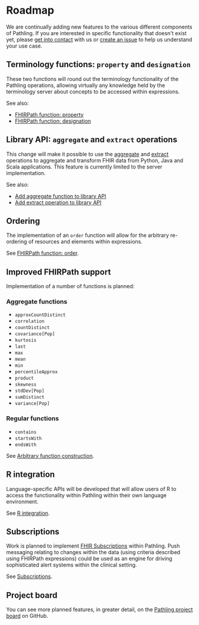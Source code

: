 # Roadmap

We are continually adding new features to the various different components of
Pathling. If you are interested in specific functionality that doesn't exist
yet, please [get into contact](https://pathling.csiro.au/#contact) with us
or [create an issue](https://github.com/aehrc/pathling/issues/new) to help us
understand your use case.

## Terminology functions: `property` and `designation`

These two functions will round out the terminology functionality of the Pathling
operations, allowing virtually any knowledge held by the terminology server
about concepts to be accessed within expressions.

See also:

- [FHIRPath function: property](https://github.com/aehrc/pathling/issues/366)
- [FHIRPath function: designation](https://github.com/aehrc/pathling/issues/519)

## Library API: `aggregate` and `extract` operations

This change will make it possible to use
the [aggregate](https://pathling.csiro.au/docs/server/operations/aggregate)
and [extract](https://pathling.csiro.au/docs/server/operations/extract)
operations to aggregate and transform FHIR data from Python, Java and Scala
applications. This feature is currently limited to the server implementation.

See also:

- [Add aggregate function to library API](https://github.com/aehrc/pathling/issues/1060)
- [Add extract operation to library API](https://github.com/aehrc/pathling/issues/1061)

## Ordering

The implementation of an `order` function will allow for the arbitrary
re-ordering of resources and elements within expressions.

See [FHIRPath function: order](https://github.com/aehrc/pathling/issues/448).

## Improved FHIRPath support

Implementation of a number of functions is planned:

### Aggregate functions

- `approxCountDistinct`
- `correlation`
- `countDistinct`
- `covariance[Pop]`
- `kurtosis`
- `last`
- `max`
- `mean`
- `min`
- `percentileApprox`
- `product`
- `skewness`
- `stdDev[Pop]`
- `sumDistinct`
- `variance[Pop]`

### Regular functions

- `contains`
- `startsWith`
- `endsWith`

See [Arbitrary function construction](https://github.com/aehrc/pathling/issues/510).

## R integration

Language-specific APIs will be developed that will allow users of R
to access the functionality within Pathling within their own language
environment.

See [R integration](https://github.com/aehrc/pathling/issues/193).

## Subscriptions

Work is planned to implement
[FHIR Subscriptions](https://www.hl7.org/fhir/R4/subscription.html) within
Pathling. Push messaging relating to changes within the data (using criteria
described using FHIRPath expressions) could be used as an engine for driving
sophisticated alert systems within the clinical setting.

See [Subscriptions](https://github.com/aehrc/pathling/issues/164).

## Project board

You can see more planned features, in greater detail, on the
[Pathling project board](https://github.com/orgs/aehrc/projects/11) on
GitHub.
